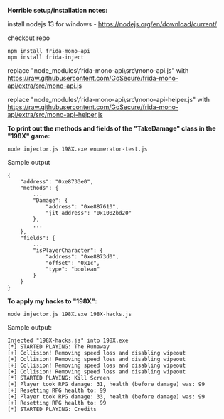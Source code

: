 **Horrible setup/installation notes:**

install nodejs 13 for windows - https://nodejs.org/en/download/current/

checkout repo

```
npm install frida-mono-api
npm install frida-inject
```

replace "node_modules\frida-mono-api\src\mono-api.js"        with https://raw.githubusercontent.com/GoSecure/frida-mono-api/extra/src/mono-api.js

replace "node_modules\frida-mono-api\src\mono-api-helper.js" with https://raw.githubusercontent.com/GoSecure/frida-mono-api/extra/src/mono-api-helper.js


**To print out the methods and fields of the "TakeDamage" class in the "198X" game:**
```
node injector.js 198X.exe enumerator-test.js
```
Sample output
```
{
    "address": "0xe8733e0",
    "methods": {
        ...
        "Damage": {
            "address": "0xe887610",
            "jit_address": "0x1082bd20"
        },
        ...
    },
    "fields": {
        ...
        "isPlayerCharacter": {
            "address": "0xe8873d0",
            "offset": "0x1c",
            "type": "boolean"
        }
    }
}
```

**To apply my hacks to "198X":**
```
node injector.js 198X.exe 198X-hacks.js
```

Sample output:
```
Injected "198X-hacks.js" into 198X.exe
[*] STARTED PLAYING: The Runaway
[+] Collision! Removing speed loss and disabling wipeout
[+] Collision! Removing speed loss and disabling wipeout
[+] Collision! Removing speed loss and disabling wipeout
[+] Collision! Removing speed loss and disabling wipeout
[*] STARTED PLAYING: Kill Screen
[+] Player took RPG damage: 31, health (before damage) was: 99
[+] Resetting RPG health to: 99
[+] Player took RPG damage: 33, health (before damage) was: 99
[+] Resetting RPG health to: 99
[*] STARTED PLAYING: Credits
```
